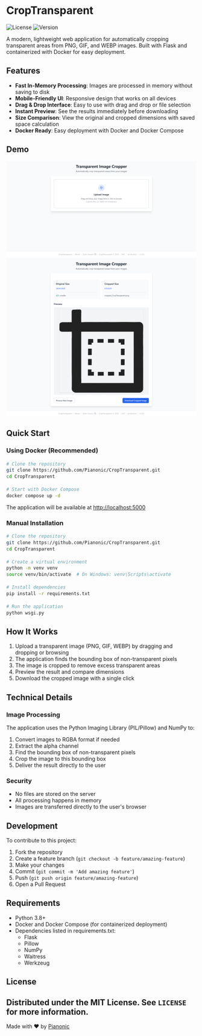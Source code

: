 # CropTransparent

![License](https://img.shields.io/github/license/Pianonic/CropTransparent)
![Version](https://img.shields.io/github/v/release/Pianonic/CropTransparent?include_prereleases)

A modern, lightweight web application for automatically cropping transparent areas from PNG, GIF, and WEBP images. Built with Flask and containerized with Docker for easy deployment.

## Features

- **Fast In-Memory Processing**: Images are processed in memory without saving to disk
- **Mobile-Friendly UI**: Responsive design that works on all devices
- **Drag & Drop Interface**: Easy to use with drag and drop or file selection
- **Instant Preview**: See the results immediately before downloading
- **Size Comparison**: View the original and cropped dimensions with saved space calculation
- **Docker Ready**: Easy deployment with Docker and Docker Compose

## Demo

![Screenshot1](/assets/Screenshot1.png)
![Screenshot1](/assets/Screenshot2.png)

## Quick Start

### Using Docker (Recommended)

```bash
# Clone the repository
git clone https://github.com/Pianonic/CropTransparent.git
cd CropTransparent

# Start with Docker Compose
docker compose up -d
```

The application will be available at [http://localhost:5000](http://localhost:5000)

### Manual Installation

```bash
# Clone the repository
git clone https://github.com/Pianonic/CropTransparent.git
cd CropTransparent

# Create a virtual environment
python -m venv venv
source venv/bin/activate  # On Windows: venv\Scripts\activate

# Install dependencies
pip install -r requirements.txt

# Run the application
python wsgi.py
```

## How It Works

1. Upload a transparent image (PNG, GIF, WEBP) by dragging and dropping or browsing
2. The application finds the bounding box of non-transparent pixels
3. The image is cropped to remove excess transparent areas
4. Preview the result and compare dimensions
5. Download the cropped image with a single click

## Technical Details

### Image Processing

The application uses the Python Imaging Library (PIL/Pillow) and NumPy to:
1. Convert images to RGBA format if needed
2. Extract the alpha channel
3. Find the bounding box of non-transparent pixels
4. Crop the image to this bounding box
5. Deliver the result directly to the user

### Security

- No files are stored on the server
- All processing happens in memory
- Images are transferred directly to the user's browser

## Development

To contribute to this project:

1. Fork the repository
2. Create a feature branch (`git checkout -b feature/amazing-feature`)
3. Make your changes
4. Commit (`git commit -m 'Add amazing feature'`)
5. Push (`git push origin feature/amazing-feature`)
6. Open a Pull Request

## Requirements

- Python 3.8+
- Docker and Docker Compose (for containerized deployment)
- Dependencies listed in requirements.txt:
  - Flask
  - Pillow
  - NumPy
  - Waitress
  - Werkzeug

## License

Distributed under the MIT License. See `LICENSE` for more information.
---

Made with ❤️ by [Pianonic](https://github.com/Pianonic)